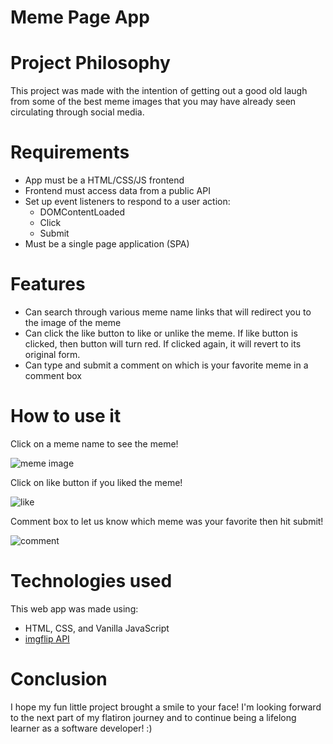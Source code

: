 # Meme Page App


# Project Philosophy

This project was made with the intention of getting out a good old laugh from some of the best meme images that you may have already seen circulating through social media. 

# Requirements 

* App must be a HTML/CSS/JS frontend
* Frontend must access data from a public API
* Set up event listeners to respond to a user action:
    - DOMContentLoaded 
    - Click
    - Submit
* Must be a single page application (SPA)

# Features

* Can search through various meme name links that will redirect you to the image of the meme 
* Can click the like button to like or unlike the meme. If like button is clicked, then button will turn red. If clicked again, it will revert to its original form.
* Can type and submit a comment on which is your favorite meme in a comment box


# How to use it 

 Click on a meme name to see the meme!

![meme image](./gifs/pic.gif)

 Click on like button if you liked the meme!

![like](./gifs/heart.gif)

 Comment box to let us know which meme was your favorite then hit submit! 

![comment](./gifs/comment.gif)


# Technologies used 

This web app was made using:

* HTML, CSS, and Vanilla JavaScript
* [imgflip API](https://api.imgflip.com)



# Conclusion

I hope my fun little project brought a smile to your face! I'm looking forward to the next part of my flatiron journey and to continue being a lifelong learner as a software developer! :)